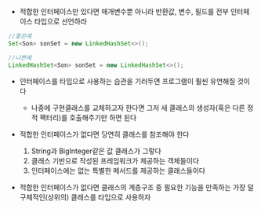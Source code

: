 * 적합한 인터페이스만 있다면 매개변수뿐 아니라 반환값, 변수, 필드를 전부 인터페이스 타입으로 선언하라
```java
//좋은예
Set<Son> sonSet = new LinkedHashSet<>();

//나쁜예
LinkedHashSet<Son> sonSet = new LinkedHashSet<>();
```
* 인터페이스를 타입으로 사용하는 습관을 기러두면 프로그램이 훨씬 유연해질 것이다
  * 나중에 구현클래스를 교체하고자 한다면 그저 새 클래스의 생성자(혹은 다른 정적 팩터리)를 호출해주기만 하면 된다

* 적합한 인터페이스가 없다면 당연히 클래스를 참조해야 한다
  1. String과 BigInteger같은 값 클래스가 그렇다
  2. 클래스 기반으로 작성된 프레임워크가 제공하는 객체들이다
  3. 인터페이스에는 없는 특별한 메서드를 제공하는 클래스들이다
* 적합한 인터페이스가 없다면 클래스의 계층구조 중 필요한 기능을 만족하는 가장 덜 구체적인(상위의) 클래스를 타입으로 사용하자